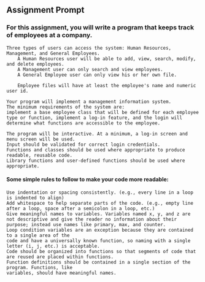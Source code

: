 ## Assignment Prompt

### For this assignment, you will write a program that keeps track of employees at a company. 
    Three types of users can access the system: Human Resources, Management, and General Employees. 
        A Human Resources user will be able to add, view, search, modify, and delete employees. 
        A Management user can only search and view employees. 
        A General Employee user can only view his or her own file. 

        Employee files will have at least the employee's name and numeric user id.

    Your program will implement a management information system.
    The minimum requirements of the system are: 
    implement a base employee class that will be defined for each employee type or function, implement a log-in feature, and the login will determine what functions are accessible to the employee.
    
    The program will be interactive. At a minimum, a log-in screen and menu screen will be used. 
    Input should be validated for correct login credentials.
    Functions and classes should be used where appropriate to produce readable, reusable code. 
    Library functions and user-defined functions should be used where appropriate. 

#### Some simple rules to follow to make your code more readable:

    Use indentation or spacing consistently. (e.g., every line in a loop is indented to align)
    Add whitespace to help separate parts of the code. (e.g., empty line after a loop, space after a semicolon in a loop, etc.)
    Give meaningful names to variables. Variables named x, y, and z are 
    not descriptive and give the reader no information about their purpose; instead use names like primary, max, and counter. 
    Loop condition variables are an exception because they are contained to a single area of the 
    code and have a universally known function, so naming with a single letter (i, j, etc.) is acceptable.
    Code should be organized into functions so that segments of code that are reused are placed within functions. 
    Function definitions should be contained in a single section of the program. Functions, like 
    variables, should have meaningful names. 

